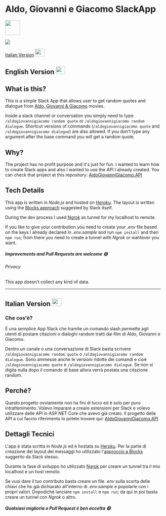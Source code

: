 # Aldo, Giovanni e Giacomo SlackApp 
<a href="https://slack.com/oauth/authorize?client_id=744917847047.745107739717&scope=commands,bot"><img src="https://www.eletype.com/wp-content/uploads/Add-to-Slack-Button@2x.png" height="48"></a>

![](https://media.giphy.com/media/Rl5QI9hgpOYGEZNIay/giphy.gif)

[Italian Version](#italian-version-) <img src="https://emojipedia-us.s3.dualstack.us-west-1.amazonaws.com/thumbs/120/google/146/flag-for-italy_1f1ee-1f1f9.png" width="30" height="25">

## English Version <img src="https://emojipedia-us.s3.dualstack.us-west-1.amazonaws.com/thumbs/120/google/146/flag-for-united-kingdom_1f1ec-1f1e7.png" width="30" height="25">
## What is this?
This is a simple Slack App that allows user to get random quotes and dialogue from [Aldo, Giovanni & Giacomo](https://en.wikipedia.org/wiki/Aldo,_Giovanni_%26_Giacomo) movies.

Inside a slack channel or conversation you simply need to type ```/aldogiovannigiacomo random quote``` or ```/aldogiovannigiacomo random dialogue```. 
Shortcut versions of commands (```/aldogiovannigiacomo quote``` and ```/aldogiovannigiacomo dialogue```) are also allowed.
If you don't type any argument after the base command you will get a random quote.

## Why?
The project has no profit purpose and it's just for fun. I wanted to learn how to create Slack apps and also I wanted to use the API I already created. You can check that project at this repository: [AldoGiovanniGiacomo.API](https://github.com/giuseppebrb/AldoGiovanniGiacomo.API)

##  Tech Details
This app is written in *Node.js* and hosted on [Heroku](https://www.heroku.com/).
The layout is written using the [Blocks approach](https://api.slack.com/block-kit) suggested by Slack itself.

During the dev process I used [Ngrok](https://ngrok.com) as tunnel for my localhost to remote.

If you like to give your contribution you need to create your *.env* file based on the keys I already declared in *.env.sample* and run ```npm install``` and then ```npm run```; from there you need to create a tunnel with *Ngrok* or wahtever you want.

##### Improvements and Pull Requests are welcome :smile:

###### Privacy
This app doesn't collect any kind of data.

---------------------------------------

## Italian Version <img src="https://emojipedia-us.s3.dualstack.us-west-1.amazonaws.com/thumbs/120/google/146/flag-for-italy_1f1ee-1f1f9.png" width="30" height="25">

### Che cos'è?
È una semplice App Slack che tramite un comando slash permette agli utenti di postare citazioni o dialoghi random tratti dai film di Aldo, Giovanni e Giacomo.

Dentro un canale o una conversazione di Slack basta scrivere ```/aldogiovannigiacomo random quote``` o ```/aldogiovannigiacomo random dialogue```.
Sono ammesse anche le versioni ridotte dei comandi e cioè ```/aldogiovannigiacomo quote``` e ```/aldogiovannigiacomo dialogue```. Se non si digita nulla dopo il comando di base allora verrà postata una citazione random.

## Perché?
Questo progetto ovviamente non ha fini di lucro ed è solo per puro intrattenimento. Volevo imparare a creare estensioni per Slack e volevo utilizzare delle API in ASP.NET Core che avevo già creato. Il progetto delle API a cui faccio riferimento lo potete trovare qui: [AldoGiovanniGiacomo.API](https://github.com/giuseppebrb/AldoGiovanniGiacomo.API)

## Dettagli Tecnici
L'app è stata scritta in *Node.js* ed è hostata su [Heroku](https://www.heroku.com/).
Per la parte di creazione dei layout dei messaggi ho utilizzato l'[approccio a Blocks](https://api.slack.com/block-kit) suggerito da Slack stesso.

Durante la fase di sviluppo ho utilizzato [Ngrok](https://ngrok.com) per creare un tunnel tra il mio localhost e un host remoto.

Se vuoi dare il tuo contributo basta creare un file *.env* sulla scorta delle chiavi che ho già dichiarato all'interno di *.env.sample* e popolarle con i propri valori. Dopodiché lanciare ```npm install``` e ```npm run```; da qui in poi basta creare un tunnel con *Ngrok* o altro.
##### Qualsiasi miglioria o Pull Request è ben accetta :smile:
